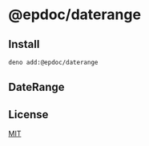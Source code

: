 # @epdoc/daterange

## Install

```bash
deno add:@epdoc/daterange
```

## DateRange

## License

[MIT](./LICENSE)
